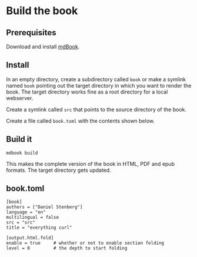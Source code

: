 # Build the book

## Prerequisites

Download and install [mdBook](https://github.com/rust-lang/mdBook).

## Install

In an empty directory, create a subdirectory called `book` or make a symlink
named `book` pointing out the target directory in which you want to render the
book. The target directory works fine as a root directory for a local
webserver.

Create a symlink called `src` that points to the source directory of the book.

Create a file called `book.toml` with the contents shown below.

## Build it

`mdbook build`

This makes the complete version of the book in HTML, PDF and epub formats. The
target directory gets updated.

## book.toml

~~~
[book]
authors = ["Daniel Stenberg"]
language = "en"
multilingual = false
src = "src"
title = "everything curl"

[output.html.fold]
enable = true     # whether or not to enable section folding
level = 0         # the depth to start folding
~~~
